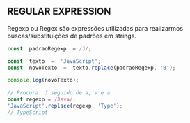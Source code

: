 ## REGULAR EXPRESSION

Regexp ou Regex são expressões utilizadas para realizarmos buscas/substituições de padrões em strings.


```js
const  padraoRegexp  = /J/;

const  texto  =  'JavaScript';
const  novoTexto  =  texto.replace(padraoRegexp, 'B');

console.log(novoTexto);
```



```js
// Procura: J seguido de a, v e a
const regexp = /Java/;
'JavaScript'.replace(regexp, 'Type');
// TypeScript   
```